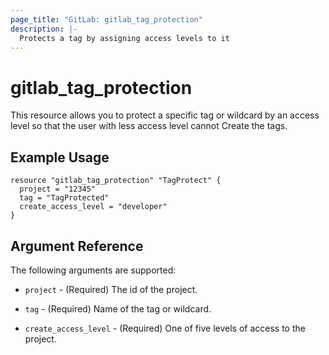 ```yaml
---
page_title: "GitLab: gitlab_tag_protection"
description: |-
  Protects a tag by assigning access levels to it
---
```


# gitlab\_tag\_protection

This resource allows you to protect a specific tag or wildcard by an access level so that the user with less access level cannot Create the tags.

## Example Usage

```hcl
resource "gitlab_tag_protection" "TagProtect" {
  project = "12345"
  tag = "TagProtected"
  create_access_level = "developer"
}
```

## Argument Reference

The following arguments are supported:

* `project` - (Required) The id of the project.

* `tag` - (Required) Name of the tag or wildcard.

* `create_access_level` - (Required) One of five levels of access to the project.
